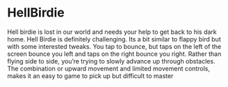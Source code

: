 # HellBirdie
Hell birdie is lost in our world and needs your help to get back to his dark home.  Hell Birdie is definitely challenging. Its a bit similar to flappy bird but with some interested tweaks. You tap to bounce, but taps on the left of the screen bounce you left and taps on the right bounce you right. Rather than flying side to side, you’re trying to slowly advance up through obstacles. The combination or upward movement and limited movement controls, makes it an easy to game to pick up but difficult to master
